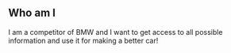 ## Who am I

I am a competitor of BMW and I want to get access to all possible information and use it for making a better car!